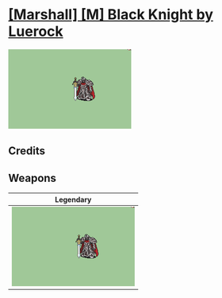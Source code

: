 # [\[Marshall\] \[M\] Black Knight by Luerock](./)

<img src="./8.%20Legendary%20Sword%20(Alondite)/Legendary_000.png" alt="[Marshall] [M] Black Knight by Luerock standing" />

## Credits



## Weapons


|Legendary |
|  :---: |
| <img alt="Legendary animation" src="./8.%20Legendary%20Sword%20(Alondite)/Legendary.gif" /> |
